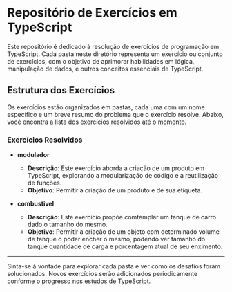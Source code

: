 # Repositório de Exercícios em TypeScript

Este repositório é dedicado à resolução de exercícios de programação em TypeScript. Cada pasta neste diretório representa um exercício ou conjunto de exercícios, com o objetivo de aprimorar habilidades em lógica, manipulação de dados, e outros conceitos essenciais de TypeScript.

## Estrutura dos Exercícios

Os exercícios estão organizados em pastas, cada uma com um nome específico e um breve resumo do problema que o exercício resolve. Abaixo, você encontra a lista dos exercícios resolvidos até o momento.

### Exercícios Resolvidos

- **modulador**  
  - **Descrição**: Este exercício aborda a criação de um produto em TypeScript, explorando a modularização de código e a reutilização de funções.
  - **Objetivo**: Permitir a criação de um produto e de sua etiqueta.
  
- **combustivel**
  -  **Descrição**: Este exercício propõe comtemplar um tanque de carro dado o tamanho do mesmo.
  -  **Objetivo**: Permitir a criação de um objeto com determinado volume de tanque o poder encher o mesmo, podendo ver tamanho do tanque quantidade de carga e porcentagem atual de seu enximento.
---

Sinta-se à vontade para explorar cada pasta e ver como os desafios foram solucionados. Novos exercícios serão adicionados periodicamente conforme o progresso nos estudos de TypeScript.
